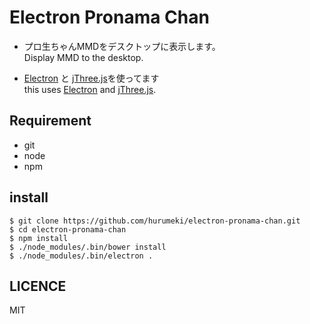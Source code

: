 # Electron Pronama Chan
 * プロ生ちゃんMMDをデスクトップに表示します。  
   Display MMD to the desktop.

 * [Electron](http://electron.atom.io/) と [jThree.js](http://jthree.jp/)を使ってます  
   this uses [Electron](http://electron.atom.io/) and [jThree.js](http://jthree.jp/).

## Requirement
 * git
 * node
 * npm

## install
```
$ git clone https://github.com/hurumeki/electron-pronama-chan.git
$ cd electron-pronama-chan
$ npm install
$ ./node_modules/.bin/bower install
$ ./node_modules/.bin/electron .
```

## LICENCE
MIT
